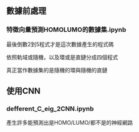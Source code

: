 ## 數據前處理

### 特徵向量預測HOMOLUMO的數據集.ipynb

最後倒數2到5程式才是這次數據產生的程式碼

依照軌域或隨機，以及環或是直鏈分成四個程式

真正當作數據集的是隨機的環與隨機的直鏈


## 使用CNN

### defferent_C_eig_2CNN.ipynb

產生許多能預測出是HOMO/LUMO/都不是的神經網路
